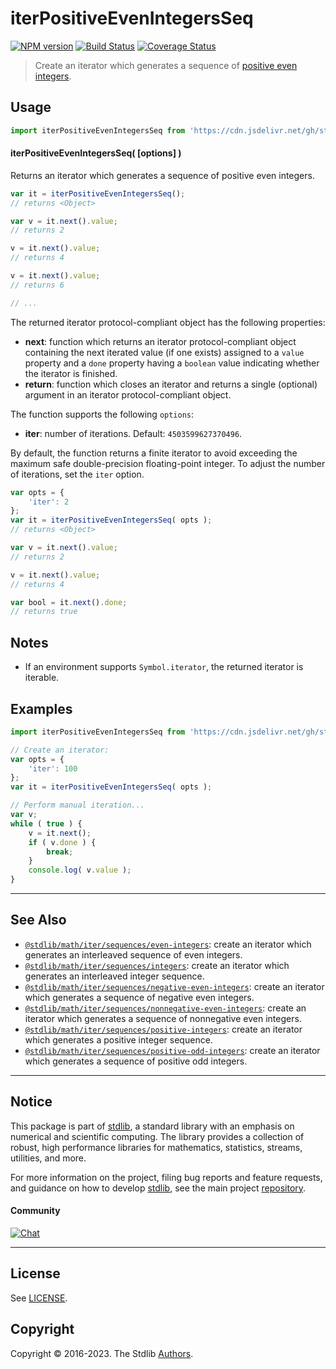 <!--

@license Apache-2.0

Copyright (c) 2020 The Stdlib Authors.

Licensed under the Apache License, Version 2.0 (the "License");
you may not use this file except in compliance with the License.
You may obtain a copy of the License at

   http://www.apache.org/licenses/LICENSE-2.0

Unless required by applicable law or agreed to in writing, software
distributed under the License is distributed on an "AS IS" BASIS,
WITHOUT WARRANTIES OR CONDITIONS OF ANY KIND, either express or implied.
See the License for the specific language governing permissions and
limitations under the License.

-->

# iterPositiveEvenIntegersSeq

[![NPM version][npm-image]][npm-url] [![Build Status][test-image]][test-url] [![Coverage Status][coverage-image]][coverage-url] <!-- [![dependencies][dependencies-image]][dependencies-url] -->

> Create an iterator which generates a sequence of [positive even integers][oeis-a299174].

<!-- Section to include introductory text. Make sure to keep an empty line after the intro `section` element and another before the `/section` close. -->

<section class="intro">

</section>

<!-- /.intro -->

<!-- Package usage documentation. -->



<section class="usage">

## Usage

<!-- eslint-disable id-length -->

```javascript
import iterPositiveEvenIntegersSeq from 'https://cdn.jsdelivr.net/gh/stdlib-js/math-iter-sequences-positive-even-integers@deno/mod.js';
```

#### iterPositiveEvenIntegersSeq( \[options] )

Returns an iterator which generates a sequence of positive even integers.

<!-- eslint-disable id-length -->

```javascript
var it = iterPositiveEvenIntegersSeq();
// returns <Object>

var v = it.next().value;
// returns 2

v = it.next().value;
// returns 4

v = it.next().value;
// returns 6

// ...
```

The returned iterator protocol-compliant object has the following properties:

-   **next**: function which returns an iterator protocol-compliant object containing the next iterated value (if one exists) assigned to a `value` property and a `done` property having a `boolean` value indicating whether the iterator is finished.
-   **return**: function which closes an iterator and returns a single (optional) argument in an iterator protocol-compliant object.

The function supports the following `options`:

-   **iter**: number of iterations. Default: `4503599627370496`.

By default, the function returns a finite iterator to avoid exceeding the maximum safe double-precision floating-point integer. To adjust the number of iterations, set the `iter` option.

<!-- eslint-disable id-length -->

```javascript
var opts = {
    'iter': 2
};
var it = iterPositiveEvenIntegersSeq( opts );
// returns <Object>

var v = it.next().value;
// returns 2

v = it.next().value;
// returns 4

var bool = it.next().done;
// returns true
```

</section>

<!-- /.usage -->

<!-- Package usage notes. Make sure to keep an empty line after the `section` element and another before the `/section` close. -->

<section class="notes">

## Notes

-   If an environment supports `Symbol.iterator`, the returned iterator is iterable.

</section>

<!-- /.notes -->

<!-- Package usage examples. -->

<section class="examples">

## Examples

<!-- eslint no-undef: "error" -->

<!-- eslint-disable id-length -->

```javascript
import iterPositiveEvenIntegersSeq from 'https://cdn.jsdelivr.net/gh/stdlib-js/math-iter-sequences-positive-even-integers@deno/mod.js';

// Create an iterator:
var opts = {
    'iter': 100
};
var it = iterPositiveEvenIntegersSeq( opts );

// Perform manual iteration...
var v;
while ( true ) {
    v = it.next();
    if ( v.done ) {
        break;
    }
    console.log( v.value );
}
```

</section>

<!-- /.examples -->

<!-- Section to include cited references. If references are included, add a horizontal rule *before* the section. Make sure to keep an empty line after the `section` element and another before the `/section` close. -->

<section class="references">

</section>

<!-- /.references -->

<!-- Section for related `stdlib` packages. Do not manually edit this section, as it is automatically populated. -->

<section class="related">

* * *

## See Also

-   <span class="package-name">[`@stdlib/math/iter/sequences/even-integers`][@stdlib/math/iter/sequences/even-integers]</span><span class="delimiter">: </span><span class="description">create an iterator which generates an interleaved sequence of even integers.</span>
-   <span class="package-name">[`@stdlib/math/iter/sequences/integers`][@stdlib/math/iter/sequences/integers]</span><span class="delimiter">: </span><span class="description">create an iterator which generates an interleaved integer sequence.</span>
-   <span class="package-name">[`@stdlib/math/iter/sequences/negative-even-integers`][@stdlib/math/iter/sequences/negative-even-integers]</span><span class="delimiter">: </span><span class="description">create an iterator which generates a sequence of negative even integers.</span>
-   <span class="package-name">[`@stdlib/math/iter/sequences/nonnegative-even-integers`][@stdlib/math/iter/sequences/nonnegative-even-integers]</span><span class="delimiter">: </span><span class="description">create an iterator which generates a sequence of nonnegative even integers.</span>
-   <span class="package-name">[`@stdlib/math/iter/sequences/positive-integers`][@stdlib/math/iter/sequences/positive-integers]</span><span class="delimiter">: </span><span class="description">create an iterator which generates a positive integer sequence.</span>
-   <span class="package-name">[`@stdlib/math/iter/sequences/positive-odd-integers`][@stdlib/math/iter/sequences/positive-odd-integers]</span><span class="delimiter">: </span><span class="description">create an iterator which generates a sequence of positive odd integers.</span>

</section>

<!-- /.related -->

<!-- Section for all links. Make sure to keep an empty line after the `section` element and another before the `/section` close. -->


<section class="main-repo" >

* * *

## Notice

This package is part of [stdlib][stdlib], a standard library with an emphasis on numerical and scientific computing. The library provides a collection of robust, high performance libraries for mathematics, statistics, streams, utilities, and more.

For more information on the project, filing bug reports and feature requests, and guidance on how to develop [stdlib][stdlib], see the main project [repository][stdlib].

#### Community

[![Chat][chat-image]][chat-url]

---

## License

See [LICENSE][stdlib-license].


## Copyright

Copyright &copy; 2016-2023. The Stdlib [Authors][stdlib-authors].

</section>

<!-- /.stdlib -->

<!-- Section for all links. Make sure to keep an empty line after the `section` element and another before the `/section` close. -->

<section class="links">

[npm-image]: http://img.shields.io/npm/v/@stdlib/math-iter-sequences-positive-even-integers.svg
[npm-url]: https://npmjs.org/package/@stdlib/math-iter-sequences-positive-even-integers

[test-image]: https://github.com/stdlib-js/math-iter-sequences-positive-even-integers/actions/workflows/test.yml/badge.svg?branch=main
[test-url]: https://github.com/stdlib-js/math-iter-sequences-positive-even-integers/actions/workflows/test.yml?query=branch:main

[coverage-image]: https://img.shields.io/codecov/c/github/stdlib-js/math-iter-sequences-positive-even-integers/main.svg
[coverage-url]: https://codecov.io/github/stdlib-js/math-iter-sequences-positive-even-integers?branch=main

<!--

[dependencies-image]: https://img.shields.io/david/stdlib-js/math-iter-sequences-positive-even-integers.svg
[dependencies-url]: https://david-dm.org/stdlib-js/math-iter-sequences-positive-even-integers/main

-->

[chat-image]: https://img.shields.io/gitter/room/stdlib-js/stdlib.svg
[chat-url]: https://gitter.im/stdlib-js/stdlib/

[stdlib]: https://github.com/stdlib-js/stdlib

[stdlib-authors]: https://github.com/stdlib-js/stdlib/graphs/contributors

[umd]: https://github.com/umdjs/umd
[es-module]: https://developer.mozilla.org/en-US/docs/Web/JavaScript/Guide/Modules

[deno-url]: https://github.com/stdlib-js/math-iter-sequences-positive-even-integers/tree/deno
[umd-url]: https://github.com/stdlib-js/math-iter-sequences-positive-even-integers/tree/umd
[esm-url]: https://github.com/stdlib-js/math-iter-sequences-positive-even-integers/tree/esm
[branches-url]: https://github.com/stdlib-js/math-iter-sequences-positive-even-integers/blob/main/branches.md

[stdlib-license]: https://raw.githubusercontent.com/stdlib-js/math-iter-sequences-positive-even-integers/main/LICENSE

[oeis-a299174]: http://oeis.org/A299174

<!-- <related-links> -->

[@stdlib/math/iter/sequences/even-integers]: https://github.com/stdlib-js/math-iter-sequences-even-integers/tree/deno

[@stdlib/math/iter/sequences/integers]: https://github.com/stdlib-js/math-iter-sequences-integers/tree/deno

[@stdlib/math/iter/sequences/negative-even-integers]: https://github.com/stdlib-js/math-iter-sequences-negative-even-integers/tree/deno

[@stdlib/math/iter/sequences/nonnegative-even-integers]: https://github.com/stdlib-js/math-iter-sequences-nonnegative-even-integers/tree/deno

[@stdlib/math/iter/sequences/positive-integers]: https://github.com/stdlib-js/math-iter-sequences-positive-integers/tree/deno

[@stdlib/math/iter/sequences/positive-odd-integers]: https://github.com/stdlib-js/math-iter-sequences-positive-odd-integers/tree/deno

<!-- </related-links> -->

</section>

<!-- /.links -->
